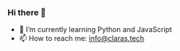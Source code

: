 ### Hi there 👋

- 🌱 I’m currently learning Python and JavaScript
- 📫 How to reach me: info@claras.tech
